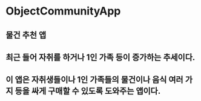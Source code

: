 # ObjectCommunityApp
물건 추천 앱
------------------------------------------------------------------------------------------------
최근 들어 자취를 하거나 1인 가족 등이 증가하는 추세이다.
------------------------------------------------------------------------------------------------
이 앱은 자취생들이나 1인 가족들의 물건이나 음식 여러 가지 등을 싸게 구매할 수 있도록 도와주는 앱이다.
------------------------------------------------------------------------------------------------
